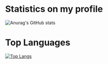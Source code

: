 
# Statistics on my profile
![Anurag's GitHub stats](https://github-readme-stats.vercel.app/api?username=caonhatlinhth&show_icons=true&theme=tokyonight)

# Top Languages
[![Top Langs](https://github-readme-stats.vercel.app/api/top-langs/?username=caonhatlinhth&layout=pie)](https://github.com/caonhatlinhth/github-readme-stats)
